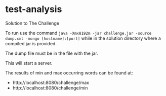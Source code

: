 # test-analysis
Solution to The Challenge


To run use the command `java -Xmx8192m -jar challenge.jar -source dump.xml -mongo [hostname]:[port]` while in the solution directory where a compiled jar is provided.

The dump file must be in the file with the jar.

This will start a server.

The results of min and max occurring words can be found at:

 - http://localhost:8080/challenge/max
 - http://localhost:8080/challenge/min

